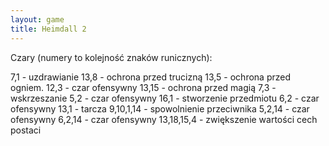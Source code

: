 ```yaml
---
layout: game
title: Heimdall 2
---
```


Czary (numery to kolejność znaków runicznych):

7,1 		- uzdrawianie
13,8 		- ochrona przed trucizną
13,5 		- ochrona przed ogniem.
12,3 		- czar ofensywny
13,15 		- ochrona przed magią
7,3 		- wskrzeszanie
5,2 		- czar ofensywny
16,1 		- stworzenie przedmiotu
6,2 		- czar ofensywny
13,1 		- tarcza
9,10,1,14 	- spowolnienie przeciwnika
5,2,14 		- czar ofensywny
6,2,14 		- czar ofensywny
13,18,15,4	- zwiększenie wartości cech postaci
